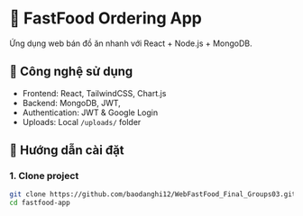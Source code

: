 # 🍔 FastFood Ordering App

Ứng dụng web bán đồ ăn nhanh với React + Node.js + MongoDB.

## 🧩 Công nghệ sử dụng

- Frontend: React, TailwindCSS, Chart.js
- Backend:  MongoDB, JWT, 
- Authentication: JWT & Google Login
- Uploads: Local `/uploads/` folder

## 🚀 Hướng dẫn cài đặt

### 1. Clone project
```bash
git clone https://github.com/baodanghi12/WebFastFood_Final_Groups03.git
cd fastfood-app
